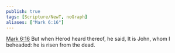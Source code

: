 ```yaml
---
publish: true
tags: [Scripture/NewT, noGraph]
aliases: ["Mark 6:16"]
---
```

[Mark 6:16](https://churchofjesuschrist.org/study/scriptures/nt/mark/6?lang=eng&id=p16#p16) But when Herod heard thereof, he said, It is John, whom I beheaded: he is risen from the dead.
